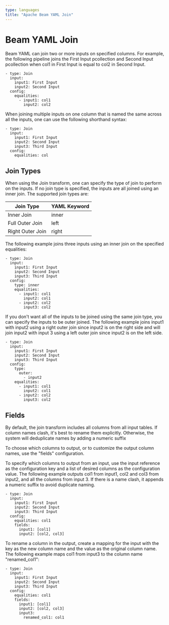 ```yaml
---
type: languages
title: "Apache Beam YAML Join"
---
```

<!--
    Licensed to the Apache Software Foundation (ASF) under one
    or more contributor license agreements.  See the NOTICE file
    distributed with this work for additional information
    regarding copyright ownership.  The ASF licenses this file
    to you under the Apache License, Version 2.0 (the
    "License"); you may not use this file except in compliance
    with the License.  You may obtain a copy of the License at

      http://www.apache.org/licenses/LICENSE-2.0

    Unless required by applicable law or agreed to in writing,
    software distributed under the License is distributed on an
    "AS IS" BASIS, WITHOUT WARRANTIES OR CONDITIONS OF ANY
    KIND, either express or implied.  See the License for the
    specific language governing permissions and limitations
    under the License.
-->

# Beam YAML Join

Beam YAML can join two or more inputs on specified columns. For example, the
following pipeline joins the First Input pcollection and Second Input
pcollection when col1 in First Input is equal to col2 in Second Input.

```
- type: Join
  input:
    input1: First Input
    input2: Second Input
  config:
    equalities:
      - input1: col1
        input2: col2
```

When joining multiple inputs on one column that is named the same across all the
inputs, one can use the following  shorthand syntax:

```
- type: Join
  input:
    input1: First Input
    input2: Second Input
    input3: Third Input
  config:
    equalities: col
```

## Join Types

When using the Join transform, one can specify the type of join to perform on
the inputs. If no join type is specified, the inputs are all joined using an
inner join. The supported join types are:

| Join Type | YAML Keyword |
| -------- | ------- |
| Inner Join | inner |
| Full Outer Join | left |
| Right Outer Join | right |

The following example  joins three inputs  using an inner join on the specified
equalities:

```
- type: Join
  input:
    input1: First Input
    input2: Second Input
    input3: Third Input
  config:
    type: inner
    equalities:
      - input1: col1
        input2: col1
      - input2: col2
        input3: col2
```


If you don't  want all of the inputs to be joined using the same join type, you
can specify the inputs to be outer joined. The following  example joins input1
with input2 using a right outer join since input2 is on the right side and will
join input2 with input 3 using a left outer join since input2 is on the left
side.

```
- type: Join
  input:
    input1: First Input
    input2: Second Input
    input3: Third Input
  config:
    type: 
      outer: 
        - input2
    equalities:
      - input1: col1
        input2: col1
      - input2: col2
        input3: col2
```

## Fields
By default, the join transform includes all columns from all input tables. If
column names clash, it's best to rename them explicitly. Otherwise, the system
will deduplicate names by adding a numeric suffix

To choose which columns to output, or to customize the output column names, use
the "fields" configuration.

To specify which columns to output from an input, use the input reference as the
configuration key and a list of desired columns as the configuration value. The
following example outputs col1 from input1, col2 and col3 from input2, and all
the columns from input 3. If there is a name clash, it appends a numeric suffix
to avoid duplicate naming.

```
- type: Join
  input:
    input1: First Input
    input2: Second Input
    input3: Third Input
  config:
    equalities: col1
    fields:
      input1: [col1]
      input2: [col2, col3]
```

To rename a column in the output, create a mapping for the input with the key as
the new column name and the value as the original column name. The following
example maps col1 from input3 to the column name "renamed_col1":

```
- type: Join
  input:
    input1: First Input
    input2: Second Input
    input3: Third Input
  config:
    equalities: col1
    fields:
      input1: [col1]
      input2: [col2, col3]
      input3:
        renamed_col1: col1
```

